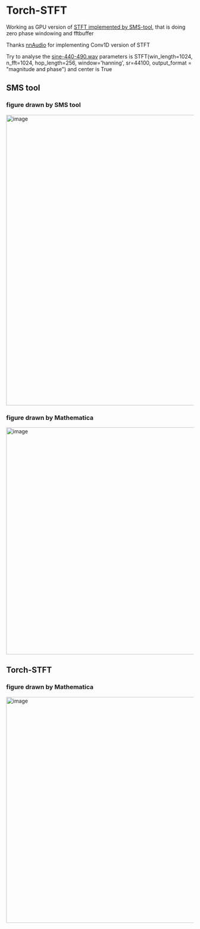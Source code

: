 # Torch-STFT
Working as GPU version of [STFT implemented by SMS-tool](https://github.com/MTG/sms-tools/blob/master/software/models_interface/stft_function.py), that is doing zero phase windowing and fftbuffer

Thanks [nnAudio](https://github.com/KinWaiCheuk/nnAudio) for implementing Conv1D version of STFT

Try to analyse the [sine-440-490.wav](https://github.com/MTG/sms-tools/blob/master/sounds/sine-440-490.wav)
parameters is STFT(win_length=1024, n_fft=1024, hop_length=256, window='hanning', sr=44100, output_format = "magnitude and phase") and center is True
## SMS tool

### figure drawn by SMS tool
<img width="778" alt="image" src="https://user-images.githubusercontent.com/7589403/158781722-44fbd0f0-7a4e-424d-882a-0a02ab40c597.png">

### figure drawn by Mathematica
<img width="608" alt="image" src="https://user-images.githubusercontent.com/7589403/158782067-54b87615-74ce-4190-bdec-4fc4a4214208.png">

## Torch-STFT

### figure drawn by Mathematica
<img width="605" alt="image" src="https://user-images.githubusercontent.com/7589403/158782325-4a6d97c0-ecc8-41f9-a6b2-c05435f2ab46.png">
